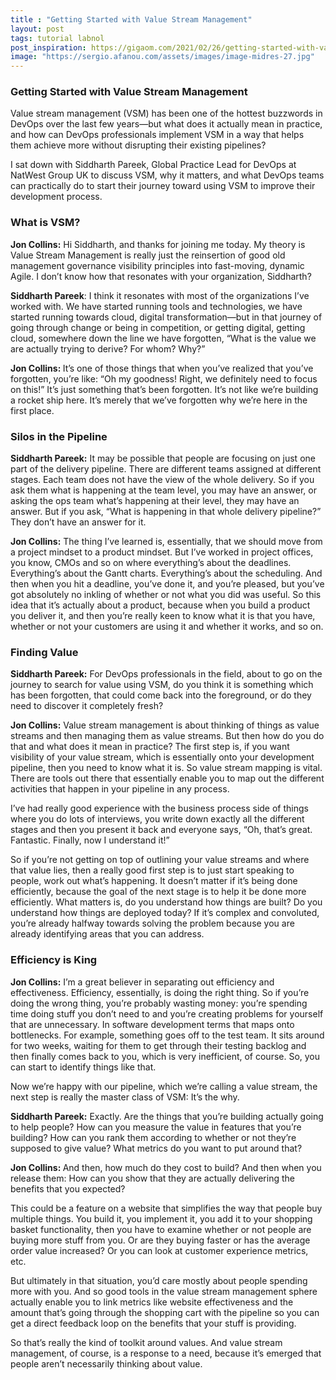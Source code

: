 ```yaml
---
title : "Getting Started with Value Stream Management"
layout: post
tags: tutorial labnol
post_inspiration: https://gigaom.com/2021/02/26/getting-started-with-value-stream-management/
image: "https://sergio.afanou.com/assets/images/image-midres-27.jpg"
---
```


<h3>Getting Started with Value Stream Management</h3>
<p>Value stream management (VSM) has been one of the hottest buzzwords in DevOps over the last few years—but what does it actually mean in practice, and how can DevOps professionals implement VSM in a way that helps them achieve more without disrupting their existing pipelines?</p>
<p>I sat down with Siddharth Pareek, Global Practice Lead for DevOps at NatWest Group UK to discuss VSM, why it matters, and what DevOps teams can practically do to start their journey toward using VSM to improve their development process.</p>
<h3>What is VSM?</h3>
<p><strong>Jon Collins:</strong> Hi Siddharth, and thanks for joining me today. My theory is Value Stream Management is really just the reinsertion of good old management governance visibility principles into fast-moving, dynamic Agile. I don&#8217;t know how that resonates with your organization, Siddharth?</p>
<p><strong>Siddharth Pareek</strong>: I think it resonates with most of the organizations I’ve worked with. We have started running tools and technologies, we have started running towards cloud, digital transformation—but in that journey of going through change or being in competition, or getting digital, getting cloud, somewhere down the line we have forgotten, “What is the value we are actually trying to derive? For whom? Why?”</p>
<p><strong>Jon Collins: </strong>It&#8217;s one of those things that when you&#8217;ve realized that you&#8217;ve forgotten, you&#8217;re like: “Oh my goodness! Right, we definitely need to focus on this!” It&#8217;s just something that&#8217;s been forgotten. It&#8217;s not like we&#8217;re building a rocket ship here. It&#8217;s merely that we&#8217;ve forgotten why we’re here in the first place.</p>
<h3>Silos in the Pipeline</h3>
<p><strong>Siddharth Pareek:</strong> It may be possible that people are focusing on just one part of the delivery pipeline. There are different teams assigned at different stages. Each team does not have the view of the whole delivery. So if you ask them what is happening at the team level, you may have an answer, or asking the ops team what’s happening at their level, they may have an answer. But if you ask, “What is happening in that whole delivery pipeline?” They don’t have an answer for it.</p>
<p><strong>Jon Collins:</strong> The thing I&#8217;ve learned is, essentially, that we should move from a project mindset to a product mindset. But I&#8217;ve worked in project offices, you know, CMOs and so on where everything&#8217;s about the deadlines. Everything&#8217;s about the Gantt charts. Everything&#8217;s about the scheduling. And then when you hit a deadline, you’ve done it, and you&#8217;re pleased, but you&#8217;ve got absolutely no inkling of whether or not what you did was useful. So this idea that it&#8217;s actually about a product, because when you build a product you deliver it, and then you&#8217;re really keen to know what it is that you have, whether or not your customers are using it and whether it works, and so on.</p>
<h3>Finding Value</h3>
<p><strong>Siddharth Pareek:</strong> For DevOps professionals in the field, about to go on the journey to search for value using VSM, do you think it is something which has been forgotten, that could come back into the foreground, or do they need to discover it completely fresh?</p>
<p><strong>Jon Collins:</strong> Value stream management is about thinking of things as value streams and then managing them as value streams. But then how do you do that and what does it mean in practice? The first step is, if you want visibility of your value stream, which is essentially onto your development pipeline, then you need to know what it is. So value stream mapping is vital. There are tools out there that essentially enable you to map out the different activities that happen in your pipeline in any process.</p>
<p>I&#8217;ve had really good experience with the business process side of things where you do lots of interviews, you write down exactly all the different stages and then you present it back and everyone says, “Oh, that&#8217;s great. Fantastic. Finally, now I understand it!”</p>
<p>So if you’re not getting on top of outlining your value streams and where that value lies, then a really good first step is to just start speaking to people, work out what&#8217;s happening. It doesn&#8217;t matter if it&#8217;s being done efficiently, because the goal of the next stage is to help it be done more efficiently. What matters is, do you understand how things are built? Do you understand how things are deployed today? If it&#8217;s complex and convoluted, you&#8217;re already halfway towards solving the problem because you are already identifying areas that you can address.</p>
<h3>Efficiency is King</h3>
<p><strong>Jon Collins:</strong> I&#8217;m a great believer in separating out efficiency and effectiveness. Efficiency, essentially, is doing the right thing. So if you&#8217;re doing the wrong thing, you&#8217;re probably wasting money: you&#8217;re spending time doing stuff you don&#8217;t need to and you&#8217;re creating problems for yourself that are unnecessary. In software development terms that maps onto bottlenecks. For example, something goes off to the test team. It sits around for two weeks, waiting for them to get through their testing backlog and then finally comes back to you, which is very inefficient, of course. So, you can start to identify things like that.</p>
<p>Now we&#8217;re happy with our pipeline, which we&#8217;re calling a value stream, the next step is really the master class of VSM: It&#8217;s the why.</p>
<p><strong>Siddharth Pareek:</strong> Exactly. Are the things that you’re building actually going to help people? How can you measure the value in features that you&#8217;re building? How can you rank them according to whether or not they&#8217;re supposed to give value? What metrics do you want to put around that?</p>
<p><strong>Jon Collins: </strong>And then, how much do they cost to build? And then when you release them: How can you show that they are actually delivering the benefits that you expected?</p>
<p>This could be a feature on a website that simplifies the way that people buy multiple things. You build it, you implement it, you add it to your shopping basket functionality, then you have to examine whether or not people are buying more stuff from you. Or are they buying faster or has the average order value increased? Or you can look at customer experience metrics, etc.</p>
<p>But ultimately in that situation, you&#8217;d care mostly about people spending more with you. And so good tools in the value stream management sphere actually enable you to link metrics like website effectiveness and the amount that&#8217;s going through the shopping cart with the pipeline so you can get a direct feedback loop on the benefits that your stuff is providing.</p>
<p>So that&#8217;s really the kind of toolkit around values. And value stream management, of course, is a response to a need, because it&#8217;s emerged that people aren&#8217;t necessarily thinking about value.</p>
